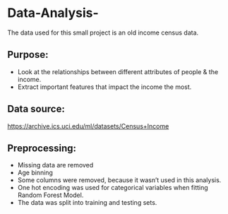 # Data-Analysis-
The data used for this small project is an old income census data.
## Purpose:
* Look at the relationships between different attributes of people & the income.
* Extract important features that impact the income the most.
## Data source:
https://archive.ics.uci.edu/ml/datasets/Census+Income
## Preprocessing:
*	Missing data are removed
*	Age binning
*	Some columns were removed, because it wasn’t used in this analysis.
*	One hot encoding was used for categorical variables when fitting Random Forest Model.
*	The data was split into training and testing sets.
